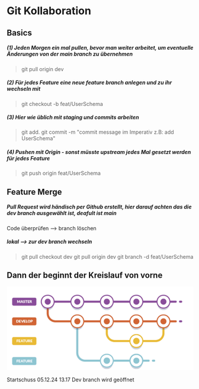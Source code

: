 # Git Kollaboration

## Basics

##### (1) Jeden Morgen ein mal pullen, bevor man weiter arbeitet, um eventuelle Änderungen von der main branch zu übernehmen

> git pull origin dev

##### (2) Für jedes Feature eine neue feature branch anlegen und zu ihr wechseln mit

> git checkout -b feat/UserSchema

##### (3) Hier wie üblich mit staging und commits arbeiten

> git add.
> git commit -m "commit message im Imperativ z.B: add UserSchema"

##### (4) Pushen mit Origin - sonst müsste upstream jedes Mal gesetzt werden für jedes Feature

> git push origin feat/UserSchema

## Feature Merge

##### Pull Request wird händisch per Github erstellt, hier darauf achten das die dev branch ausgewählt ist, deafult ist main

Code überprüfen
--> branch löschen

##### lokal --> zur dev branch wechseln

> git pull checkout dev
> git pull origin dev
> git branch -d feat/UserSchema

## Dann der beginnt der Kreislauf von vorne

![Branch-Struktur](/readmebilder/branchStruktur.png)

Startschuss 05.12.24 13.17 Dev branch wird geöffnet